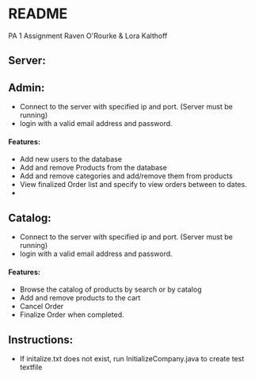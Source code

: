 # README
PA 1 Assignment
Raven O'Rourke & Lora Kalthoff

## Server:

## Admin:
+ Connect to the server with specified ip and port. (Server must be running)
+ login with a valid email address and password.
#### Features:
+ Add new users to the database
+ Add and remove Products from the database
+ Add and remove categories and add/remove them from products
+ View finalized Order list and specify to view orders between to dates.
+ 
## Catalog:
+ Connect to the server with specified ip and port. (Server must be running)
+ login with a valid email address and password.
#### Features:
+ Browse the catalog of products by search or by catalog
+ Add and remove products to the cart
+ Cancel Order
+ Finalize Order when completed.

## Instructions:
+ If initalize.txt does not exist, run InitializeCompany.java to create test textfile

